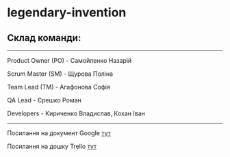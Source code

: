 # legendary-invention

## Склад команди:

---
Product Owner (PO) - Самойленко Назарій

Scrum Master (SM) - Щурова Поліна

Team Lead (TM) - Агафонова Софія

QA Lead - Єрешко Роман

Developers - Кириченко Владислав, Кохан Іван

---
Посилання на документ Google [тут](https://docs.google.com/document/d/1hDgeknyHwevMQXH-2CKt5CSZgpXWzw3xnInbNPd3fRk/edit)

Посилання на дошку Trello [тут](https://trello.com/b/4jbj0DCU)
